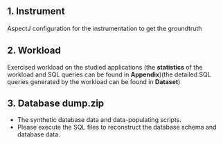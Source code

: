 ## 1. Instrument
AspectJ conﬁguration for the instrumentation to get the groundtruth
## 2. Workload
Exercised workload on the studied applications (the **statistics** of the workload and SQL queries can be found in **Appendix**)(the detailed SQL queries generated by the workload can be found in **Dataset**)
## 3. Database dump.zip
- The synthetic database data and data-populating scripts. 
- Please execute the SQL files to reconstruct the database schema and database data. 

